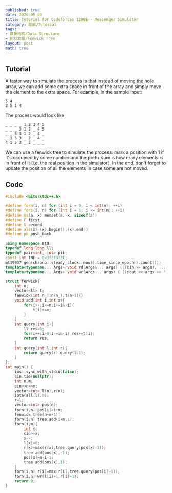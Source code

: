 ```yaml
---
published: true
date: 2020-05-09
title: Tutorial for Codeforces 1288E - Messenger Simulator
category: 题解/Tutorial
tags:
- 数据结构/Data Structure
- 树状数组/Fenwick Tree
layout: post
math: true
---
```


<!--more-->

## Tutorial

A faster way to simulate the process is that instead of moving the hole array, we can add some extra space in front of the array and simply move the element to the extra space. For example, in the sample input:

```
5 4
3 5 1 4
```
The process would look like

```
_ _ _ _ 1 2 3 4 5
_ _ _ 3 1 2 _ 4 5
_ _ 5 3 1 2 _ 4 _
_ 1 5 3 _ 2 _ 4 _
4 1 5 3 _ 2 _ _ _
```

We can use a fenwick tree to simulate the process: mark a position with 1 if it's occupied by some number and the prefix sum is how many elements is in front of it (i.e. the real position in the simulator). In the end, don't forget to update the position of all the elements in case some are not moved.

## Code

```cpp
#include <bits/stdc++.h>

#define forn(i, n) for (int i = 0; i < int(n); ++i)
#define for1(i, n) for (int i = 1; i <= int(n); ++i)
#define ms(a, x) memset(a, x, sizeof(a))
#define F first
#define S second
#define all(x) (x).begin(),(x).end()
#define pb push_back

using namespace std;
typedef long long ll;
typedef pair<int, int> pii;
const int INF = 0x3f3f3f3f;
mt19937 gen(chrono::steady_clock::now().time_since_epoch().count());
template<typename... Args> void rd(Args&... args) {((cin >> args), ...);}
template<typename... Args> void wr(Args... args) { ((cout << args << " "), ...); cout<<endl;}

struct fenwick{
    int n;
    vector<ll> t;
    fenwick(int n_):n(n_),t(n+1){}
    void add(int i,int x){
        for(i++;i<=n;i+=i&-i){
            t[i]+=x;
        }
    }
    int query(int i){
        ll res=0;
        for(i++;i>0;i-=i&-i) res+=t[i];
        return res;
    }
    int query(int l,int r){
        return query(r)-query(l-1);
    }
};
int main() {
    ios::sync_with_stdio(false);
    cin.tie(nullptr);
    int n,m;
    cin>>n>>m;
    vector<int> l(n),r(n);
    iota(all(l),0);
    r=l;
    vector<int> pos(n);
    forn(i,n) pos[i]=i+m;
    fenwick tree(n+m+1);
    forn(i,n) tree.add(i+m,1);
    forn(i,m){
        int x;
        cin>>x;
        x--;
        l[x]=0;
        r[x]=max(r[x],tree.query(pos[x]-1));
        tree.add(pos[x],-1);
        pos[x]=m-i-1;
        tree.add(pos[x],1);
    }
    forn(i,n) r[i]=max(r[i],tree.query(pos[i]-1));
    forn(i,n) wr(l[i]+1,r[i]+1);
    return 0;
}
```